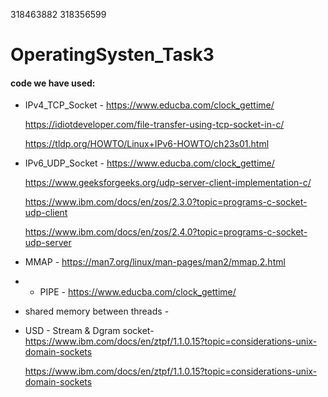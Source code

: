 318463882 318356599
# OperatingSysten_Task3









#### code we have used:
* IPv4_TCP_Socket - https://www.educba.com/clock_gettime/

  https://idiotdeveloper.com/file-transfer-using-tcp-socket-in-c/
  
  https://tldp.org/HOWTO/Linux+IPv6-HOWTO/ch23s01.html

* IPv6_UDP_Socket - https://www.educba.com/clock_gettime/
  
  https://www.geeksforgeeks.org/udp-server-client-implementation-c/
  
  https://www.ibm.com/docs/en/zos/2.3.0?topic=programs-c-socket-udp-client
  
  https://www.ibm.com/docs/en/zos/2.4.0?topic=programs-c-socket-udp-server
* MMAP - https://man7.org/linux/man-pages/man2/mmap.2.html
* * PIPE - https://www.educba.com/clock_gettime/
* shared memory between threads -

* USD - Stream & Dgram socket- https://www.ibm.com/docs/en/ztpf/1.1.0.15?topic=considerations-unix-domain-sockets

  https://www.ibm.com/docs/en/ztpf/1.1.0.15?topic=considerations-unix-domain-sockets 
